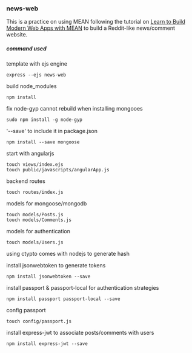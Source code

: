 ### news-web

This is a practice on using MEAN following the tutorial on [Learn to Build Modern Web Apps with MEAN](https://thinkster.io/mean-stack-tutorial#beginning-node) to build a Reddit-like news/comment website.

##### command used
template with ejs engine
```
express --ejs news-web
```

build node_modules
```
npm install
```

fix node-gyp cannot rebuild when installing mongooes
```
sudo npm install -g node-gyp
```

'--save' to include it in package.json
```
npm install --save mongoose
```

start with angularjs
```
touch views/index.ejs
touch public/javascripts/angularApp.js

```

backend routes
```
touch routes/index.js
```

models for mongoose/mongodb
```
touch models/Posts.js
touch models/Comments.js
```

models for authentication
```
touch models/Users.js
```

using ctypto comes with nodejs to generate hash

install jsonwebtoken to generate tokens
```
npm install jsonwebtoken --save
```

install passport & passport-local for authentication strategies
```
npm install passport passport-local --save
```

config passport
```
touch config/passport.js
```

install express-jwt to associate posts/comments with users
```
npm install express-jwt --save
```
